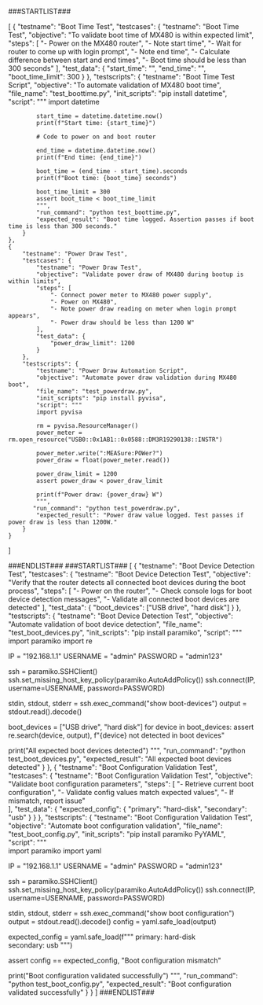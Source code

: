  ###STARTLIST###

[
    {
        "testname": "Boot Time Test", 
        "testcases": {
            "testname": "Boot Time Test",
            "objective": "To validate boot time of MX480 is within expected limit", 
            "steps": [
                "- Power on the MX480 router", 
                "- Note start time",
                "- Wait for router to come up with login prompt",
                "- Note end time", 
                "- Calculate difference between start and end times",
                "- Boot time should be less than 300 seconds"
            ],
            "test_data": {
                "start_time": "", 
                "end_time": "", 
                "boot_time_limit": 300 
            }
        },
        "testscripts": {
            "testname": "Boot Time Test Script",
            "objective": "To automate validation of MX480 boot time",
            "file_name": "test_boottime.py",
            "init_scripts": "pip install datetime",
            "script": """
            import datetime
            
            start_time = datetime.datetime.now()
            print(f"Start time: {start_time}")
            
            # Code to power on and boot router
                
            end_time = datetime.datetime.now() 
            print(f"End time: {end_time}")
            
            boot_time = (end_time - start_time).seconds
            print(f"Boot time: {boot_time} seconds")
            
            boot_time_limit = 300
            assert boot_time < boot_time_limit
            """,
            "run_command": "python test_boottime.py", 
            "expected_result": "Boot time logged. Assertion passes if boot time is less than 300 seconds."
        }
    },
    {
        "testname": "Power Draw Test",
        "testcases": {
            "testname": "Power Draw Test",
            "objective": "Validate power draw of MX480 during bootup is within limits",
            "steps": [
                "- Connect power meter to MX480 power supply",
                "- Power on MX480", 
                "- Note power draw reading on meter when login prompt appears",
                "- Power draw should be less than 1200 W"  
            ],
            "test_data": {
                "power_draw_limit": 1200 
            }
        },
        "testscripts": {
            "testname": "Power Draw Automation Script", 
            "objective": "Automate power draw validation during MX480 boot",
            "file_name": "test_powerdraw.py",
            "init_scripts": "pip install pyvisa", 
            "script": """
            import pyvisa
            
            rm = pyvisa.ResourceManager()
            power_meter = rm.open_resource("USB0::0x1AB1::0x0588::DM3R19290138::INSTR")
            
            power_meter.write(":MEASure:POWer?")
            power_draw = float(power_meter.read())
            
            power_draw_limit = 1200
            assert power_draw < power_draw_limit
            
            print(f"Power draw: {power_draw} W") 
            """,
           "run_command": "python test_powerdraw.py",
            "expected_result": "Power draw value logged. Test passes if power draw is less than 1200W."
        }
    }
]

###ENDLIST### ###STARTLIST###
[
{
  "testname": "Boot Device Detection Test",
  "testcases": {
    "testname": "Boot Device Detection Test", 
    "objective": "Verify that the router detects all connected boot devices during the boot process",
    "steps": [
      "- Power on the router",
      "- Check console logs for boot device detection messages", 
      "- Validate all connected boot devices are detected"
    ],
    "test_data": {
      "boot_devices": ["USB drive", "hard disk"]
    }
  },
  "testscripts": {
    "testname": "Boot Device Detection Test",
    "objective": "Automate validation of boot device detection",
    "file_name": "test_boot_devices.py",
    "init_scripts": "pip install paramiko",
    "script": """
import paramiko
import re

IP = "192.168.1.1"
USERNAME = "admin"
PASSWORD = "admin123"

ssh = paramiko.SSHClient()
ssh.set_missing_host_key_policy(paramiko.AutoAddPolicy())
ssh.connect(IP, username=USERNAME, password=PASSWORD)

stdin, stdout, stderr = ssh.exec_command("show boot-devices")
output = stdout.read().decode()

boot_devices = ["USB drive", "hard disk"]
for device in boot_devices:
  assert re.search(device, output), f"{device} not detected in boot devices"

print("All expected boot devices detected")
""",
    "run_command": "python test_boot_devices.py", 
    "expected_result": "All expected boot devices detected"
  }
},
{
  "testname": "Boot Configuration Validation Test",
  "testcases": {
    "testname": "Boot Configuration Validation Test",
    "objective": "Validate boot configuration parameters", 
    "steps": [
      "- Retrieve current boot configuration",
      "- Validate config values match expected values",
      "- If mismatch, report issue"  
    ],
    "test_data": {
      "expected_config": {
        "primary": "hard-disk", 
        "secondary": "usb"
      }
    }
  },
  "testscripts": {
    "testname": "Boot Configuration Validation Test",
    "objective": "Automate boot configuration validation",
    "file_name": "test_boot_config.py",
    "init_scripts": "pip install paramiko PyYAML",  
    "script": """  
import paramiko
import yaml

IP = "192.168.1.1"
USERNAME = "admin"
PASSWORD = "admin123"
  
ssh = paramiko.SSHClient()
ssh.set_missing_host_key_policy(paramiko.AutoAddPolicy())
ssh.connect(IP, username=USERNAME, password=PASSWORD)
  
stdin, stdout, stderr = ssh.exec_command("show boot configuration")
output = stdout.read().decode()
config = yaml.safe_load(output)

expected_config = yaml.safe_load(f\"\"\"
primary: hard-disk  
secondary: usb
\"\"\")
  
assert config == expected_config, "Boot configuration mismatch"
  
print("Boot configuration validated successfully")
""",
    "run_command": "python test_boot_config.py",
    "expected_result": "Boot configuration validated successfully" 
  }
}
]
###ENDLIST###